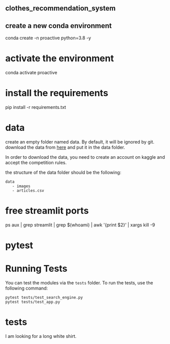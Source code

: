 ## clothes_recommendation_system


## create a new conda environment
conda create -n proactive python=3.8 -y


# activate the environment
conda activate proactive


# install the requirements
pip install -r requirements.txt


# data

create an empty folder named data. By default, it will be ignored by git.
download the data from [here](https://www.kaggle.com/competitions/h-and-m-personalized-fashion-recommendations/data) and put it in the data folder.


In order to download the data, you need to create an account on kaggle and accept the competition rules.


the structure of the data folder should be the following:


```
data
   - images
   - articles.csv
```


# free streamlit ports
ps aux | grep streamlit | grep $(whoami) | awk '{print $2}' | xargs kill -9


# pytest
# Running Tests

You can test the modules via the `tests` folder. To run the tests, use the following command:

```
pytest tests/test_search_engine.py
pytest tests/test_app.py
```




# tests

I am looking for a long white shirt.